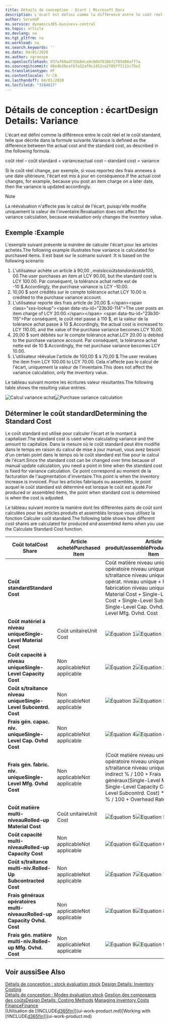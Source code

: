 ```yaml
---
title: Détails de conception - Ecart | Microsoft Docs
description: L'écart est défini comme la différence entre le coût réel et le coût standard, telle que décrite dans la formule suivante.
author: SorenGP
ms.service: dynamics365-business-central
ms.topic: article
ms.devlang: na
ms.tgt_pltfrm: na
ms.workload: na
ms.search.keywords: ''
ms.date: 04/01/2020
ms.author: sgroespe
ms.openlocfilehash: 037af68ad735b84ca9cb0bf038bf2705d08aff7a
ms.sourcegitcommit: 88e4b30eaf6fa32af0c1452ce2f85ff1111c75e2
ms.translationtype: HT
ms.contentlocale: fr-CA
ms.lasthandoff: 04/01/2020
ms.locfileid: "3184617"
---
```

# <a name="design-details-variance"></a><span data-ttu-id="23b30-103">Détails de conception : écart</span><span class="sxs-lookup"><span data-stu-id="23b30-103">Design Details: Variance</span></span>
<span data-ttu-id="23b30-104">L'écart est défini comme la différence entre le coût réel et le coût standard, telle que décrite dans la formule suivante.</span><span class="sxs-lookup"><span data-stu-id="23b30-104">Variance is defined as the difference between the actual cost and the standard cost, as described in the following formula.</span></span>  

 <span data-ttu-id="23b30-105">coût réel – coût standard = variance</span><span class="sxs-lookup"><span data-stu-id="23b30-105">actual cost – standard cost = variance</span></span>  

 <span data-ttu-id="23b30-106">Si le coût réel change, par exemple, si vous reportez des frais annexes à une date ultérieure, l'écart est mis à jour en conséquence.</span><span class="sxs-lookup"><span data-stu-id="23b30-106">If the actual cost changes, for example, because you post an item charge on a later date, then the variance is updated accordingly.</span></span>  

> [!NOTE]  
>  <span data-ttu-id="23b30-107">La réévaluation n'affecte pas le calcul de l'écart, puisqu'elle modifie uniquement la valeur de l'inventaire.</span><span class="sxs-lookup"><span data-stu-id="23b30-107">Revaluation does not affect the variance calculation, because revaluation only changes the inventory value.</span></span>  

## <a name="example"></a><span data-ttu-id="23b30-108">Exemple :</span><span class="sxs-lookup"><span data-stu-id="23b30-108">Example</span></span>  
 <span data-ttu-id="23b30-109">L'exemple suivant présente la manière de calculer l'écart pour les articles achetés.</span><span class="sxs-lookup"><span data-stu-id="23b30-109">The following example illustrates how variance is calculated for purchased items.</span></span> <span data-ttu-id="23b30-110">Il est basé sur le scénario suivant :</span><span class="sxs-lookup"><span data-stu-id="23b30-110">It is based on the following scenario:</span></span>  

1.  <span data-ttu-id="23b30-111">L'utilisateur achète un article à 90,00 $, mais le coût standard est de 100,00 $.</span><span class="sxs-lookup"><span data-stu-id="23b30-111">The user purchases an item at LCY 90.00, but the standard cost is LCY 100.00.</span></span> <span data-ttu-id="23b30-112">Par conséquent, la tolérance achat nette est de -10 $.</span><span class="sxs-lookup"><span data-stu-id="23b30-112">Accordingly, the purchase variance is LCY –10.00.</span></span>  
2.  <span data-ttu-id="23b30-113">10,00 $ sont crédités sur le compte tolérance achat.</span><span class="sxs-lookup"><span data-stu-id="23b30-113">LCY 10.00 is credited to the purchase variance account.</span></span>  
3.  <span data-ttu-id="23b30-114">L'utilisateur reporte des frais article de 20,00 $.</span><span class="sxs-lookup"><span data-stu-id="23b30-114">The user posts an item charge of LCY 20.00.</span></span> <span data-ttu-id="23b30-115">Par conséquent, le coût réel passe à 110 $, et la valeur de la tolérance achat passe à 10 $.</span><span class="sxs-lookup"><span data-stu-id="23b30-115">Accordingly, the actual cost is increased to LCY 110.00, and the value of the purchase variance becomes LCY 10.00.</span></span>  
4.  <span data-ttu-id="23b30-116">20,00 $ sont débités sur le compte tolérance achat.</span><span class="sxs-lookup"><span data-stu-id="23b30-116">LCY 20.00 is debited to the purchase variance account.</span></span> <span data-ttu-id="23b30-117">Par conséquent, la tolérance achat nette est de 10 $.</span><span class="sxs-lookup"><span data-stu-id="23b30-117">Accordingly, the net purchase variance becomes LCY 10.00.</span></span>  
5.  <span data-ttu-id="23b30-118">L'utilisateur réévalue l'article de 100,00 $ à 70,00 $.</span><span class="sxs-lookup"><span data-stu-id="23b30-118">The user revalues the item from LCY 100.00 to LCY 70.00.</span></span> <span data-ttu-id="23b30-119">Cela n'affecte pas le calcul de l'écart, uniquement la valeur de l'inventaire.</span><span class="sxs-lookup"><span data-stu-id="23b30-119">This does not affect the variance calculation, only the inventory value.</span></span>  

 <span data-ttu-id="23b30-120">Le tableau suivant montre les écritures valeur résultantes.</span><span class="sxs-lookup"><span data-stu-id="23b30-120">The following table shows the resulting value entries.</span></span>  

 <span data-ttu-id="23b30-121">![Calcul variance achat](media/design_details_inventory_costing_11_purchase_variance.png "Calcul variance achat")</span><span class="sxs-lookup"><span data-stu-id="23b30-121">![Purchase variance calculation](media/design_details_inventory_costing_11_purchase_variance.png "Purchase variance calculation")</span></span>  

## <a name="determining-the-standard-cost"></a><span data-ttu-id="23b30-122">Déterminer le coût standard</span><span class="sxs-lookup"><span data-stu-id="23b30-122">Determining the Standard Cost</span></span>  
 <span data-ttu-id="23b30-123">Le coût standard est utilisé pour calculer l'écart et le montant à capitaliser.</span><span class="sxs-lookup"><span data-stu-id="23b30-123">The standard cost is used when calculating variance and the amount to capitalize.</span></span> <span data-ttu-id="23b30-124">Dans la mesure où le coût standard peut être modifié dans le temps en raison du calcul de mise à jour manuel, vous avez besoin d'un certain point dans le temps où le coût standard est fixe pour le calcul de l'écart.</span><span class="sxs-lookup"><span data-stu-id="23b30-124">Since the standard cost can be changed over time because of manual update calculation, you need a point in time when the standard cost is fixed for variance calculation.</span></span> <span data-ttu-id="23b30-125">Ce point correspond au moment de la facturation de l'augmentation d'inventaire.</span><span class="sxs-lookup"><span data-stu-id="23b30-125">This point is when the inventory increase is invoiced.</span></span> <span data-ttu-id="23b30-126">Pour les articles fabriqués ou assemblés, le point auquel le coût standard est déterminé est lorsque le coût est ajusté.</span><span class="sxs-lookup"><span data-stu-id="23b30-126">For produced or assembled items, the point when standard cost is determined is when the cost is adjusted.</span></span>  

 <span data-ttu-id="23b30-127">Le tableau suivant montre la manière dont les différentes parts de coût sont calculées pour les articles produits et assemblés lorsque vous utilisez la fonction Calculer coût standard.</span><span class="sxs-lookup"><span data-stu-id="23b30-127">The following table shows how different cost shares are calculated for produced and assembled items when you use the Calculate Standard Cost function.</span></span>  

|<span data-ttu-id="23b30-128">Coût total</span><span class="sxs-lookup"><span data-stu-id="23b30-128">Cost Share</span></span>|<span data-ttu-id="23b30-129">Article acheté</span><span class="sxs-lookup"><span data-stu-id="23b30-129">Purchased Item</span></span>|<span data-ttu-id="23b30-130">Article produit/assemblé</span><span class="sxs-lookup"><span data-stu-id="23b30-130">Produced/Assembled Item</span></span>|  
|----------------|--------------------|------------------------------|  
|<span data-ttu-id="23b30-131">**Coût standard**</span><span class="sxs-lookup"><span data-stu-id="23b30-131">**Standard Cost**</span></span>||<span data-ttu-id="23b30-132">Coût matière niveau unique + Coût opératoire niveau unique + Coût s/traitance niveau unique + Frais gén. opérat. niveau unique + Frais gén. fabrication niveau unique.</span><span class="sxs-lookup"><span data-stu-id="23b30-132">Single-Level Material Cost + Single-Level Capacity Cost + Single-Level Subcontrd. Cost + Single-Level Cap. Ovhd. Cost + Single-Level Mfg. Ovhd. Cost</span></span>|  
|<span data-ttu-id="23b30-133">**Coût matériel à niveau unique**</span><span class="sxs-lookup"><span data-stu-id="23b30-133">**Single-Level Material Cost**</span></span>|<span data-ttu-id="23b30-134">Coût unitaire</span><span class="sxs-lookup"><span data-stu-id="23b30-134">Unit Cost</span></span>|<span data-ttu-id="23b30-135">![Équation 1](media/design_details_inventory_costing_11_equation_1.png "Équation 1")</span><span class="sxs-lookup"><span data-stu-id="23b30-135">![Equation 1](media/design_details_inventory_costing_11_equation_1.png "Equation 1")</span></span>|  
|<span data-ttu-id="23b30-136">**Coût capacité à niveau unique**</span><span class="sxs-lookup"><span data-stu-id="23b30-136">**Single-Level Capacity Cost**</span></span>|<span data-ttu-id="23b30-137">Non applicable</span><span class="sxs-lookup"><span data-stu-id="23b30-137">Not applicable</span></span>|<span data-ttu-id="23b30-138">![Équation 2](media/design_details_inventory_costing_11_equation_2.png "Équation 2")</span><span class="sxs-lookup"><span data-stu-id="23b30-138">![Equation 2](media/design_details_inventory_costing_11_equation_2.png "Equation 2")</span></span>|  
|<span data-ttu-id="23b30-139">**Coût s/traitance niveau unique**</span><span class="sxs-lookup"><span data-stu-id="23b30-139">**Single-Level Subcontrd. Cost**</span></span>|<span data-ttu-id="23b30-140">Non applicable</span><span class="sxs-lookup"><span data-stu-id="23b30-140">Not applicable</span></span>|<span data-ttu-id="23b30-141">![Équation 3](media/design_details_inventory_costing_11_equation_3.png "Équation 3")</span><span class="sxs-lookup"><span data-stu-id="23b30-141">![Equation 3](media/design_details_inventory_costing_11_equation_3.png "Equation 3")</span></span>|  
|<span data-ttu-id="23b30-142">**Frais gén. capac. niv. unique**</span><span class="sxs-lookup"><span data-stu-id="23b30-142">**Single-Level Cap. Ovhd Cost**</span></span>|<span data-ttu-id="23b30-143">Non applicable</span><span class="sxs-lookup"><span data-stu-id="23b30-143">Not applicable</span></span>|<span data-ttu-id="23b30-144">![Équation 4](media/design_details_inventory_costing_11_equation_4.png "Équation 4")</span><span class="sxs-lookup"><span data-stu-id="23b30-144">![Equation 4](media/design_details_inventory_costing_11_equation_4.png "Equation 4")</span></span>|  
|<span data-ttu-id="23b30-145">**Frais gén. fabric. niv. unique**</span><span class="sxs-lookup"><span data-stu-id="23b30-145">**Single-Level Mfg. Ovhd Cost**</span></span>|<span data-ttu-id="23b30-146">Non applicable</span><span class="sxs-lookup"><span data-stu-id="23b30-146">Not applicable</span></span>|<span data-ttu-id="23b30-147">(Coût matière niveau unique + Coût opératoire niveau unique + Coût s/traitance niveau unique) \* Coût indirect % / 100 + Frais généraux</span><span class="sxs-lookup"><span data-stu-id="23b30-147">(Single-Level Material Cost + Single-Level Capacity Cost + Single-Level Subcontrd. Cost) \* Indirect Cost % / 100 + Overhead Rate</span></span>|  
|<span data-ttu-id="23b30-148">**Coût matière multi-niveau**</span><span class="sxs-lookup"><span data-stu-id="23b30-148">**Rolled-up Material Cost**</span></span>|<span data-ttu-id="23b30-149">Coût unitaire</span><span class="sxs-lookup"><span data-stu-id="23b30-149">Unit Cost</span></span>|<span data-ttu-id="23b30-150">![Équation 5](media/design_details_inventory_costing_11_equation_5.png "Équation 5")</span><span class="sxs-lookup"><span data-stu-id="23b30-150">![Equation 5](media/design_details_inventory_costing_11_equation_5.png "Equation 5")</span></span>|  
|<span data-ttu-id="23b30-151">**Coût capacité multi-niveau**</span><span class="sxs-lookup"><span data-stu-id="23b30-151">**Rolled-up Capacity Cost**</span></span>|<span data-ttu-id="23b30-152">Non applicable</span><span class="sxs-lookup"><span data-stu-id="23b30-152">Not applicable</span></span>|<span data-ttu-id="23b30-153">![Équation 6](media/design_details_inventory_costing_11_equation_6.png "Équation 6")</span><span class="sxs-lookup"><span data-stu-id="23b30-153">![Equation 6](media/design_details_inventory_costing_11_equation_6.png "Equation 6")</span></span>|  
|<span data-ttu-id="23b30-154">**Coût s/traitance multi-niv.**</span><span class="sxs-lookup"><span data-stu-id="23b30-154">**Rolled-Up Subcontracted Cost**</span></span>|<span data-ttu-id="23b30-155">Non applicable</span><span class="sxs-lookup"><span data-stu-id="23b30-155">Not applicable</span></span>|<span data-ttu-id="23b30-156">![Équation 7](media/design_details_inventory_costing_11_equation_7.png "Équation 7")</span><span class="sxs-lookup"><span data-stu-id="23b30-156">![Equation 7](media/design_details_inventory_costing_11_equation_7.png "Equation 7")</span></span>|  
|<span data-ttu-id="23b30-157">**Frais généraux opératoires multi-niveaux**</span><span class="sxs-lookup"><span data-stu-id="23b30-157">**Rolled-up Capacity Ovhd. Cost**</span></span>|<span data-ttu-id="23b30-158">Non applicable</span><span class="sxs-lookup"><span data-stu-id="23b30-158">Not applicable</span></span>|<span data-ttu-id="23b30-159">![Équation 8](media/design_details_inventory_costing_11_equation_8.png "Équation 8")</span><span class="sxs-lookup"><span data-stu-id="23b30-159">![Equation 8](media/design_details_inventory_costing_11_equation_8.png "Equation 8")</span></span>|  
|<span data-ttu-id="23b30-160">**Frais gén. matière multi-niv.**</span><span class="sxs-lookup"><span data-stu-id="23b30-160">**Rolled-up Mfg. Ovhd. Cost**</span></span>|<span data-ttu-id="23b30-161">Non applicable</span><span class="sxs-lookup"><span data-stu-id="23b30-161">Not applicable</span></span>|<span data-ttu-id="23b30-162">![Équation 9](media/design_details_inventory_costing_11_equation_9.png "Équation 9")</span><span class="sxs-lookup"><span data-stu-id="23b30-162">![Equation 9](media/design_details_inventory_costing_11_equation_9.png "Equation 9")</span></span>|  

## <a name="see-also"></a><span data-ttu-id="23b30-163">Voir aussi</span><span class="sxs-lookup"><span data-stu-id="23b30-163">See Also</span></span>  
 <span data-ttu-id="23b30-164">[Détails de conception : stock évaluation stock](design-details-inventory-costing.md) </span><span class="sxs-lookup"><span data-stu-id="23b30-164">[Design Details: Inventory Costing](design-details-inventory-costing.md) </span></span>  
 <span data-ttu-id="23b30-165">[Détails de conception : Modes évaluation stock](design-details-costing-methods.md) [Gestion des composants des coûts](finance-manage-inventory-costs.md)</span><span class="sxs-lookup"><span data-stu-id="23b30-165">[Design Details: Costing Methods](design-details-costing-methods.md) [Managing Inventory Costs](finance-manage-inventory-costs.md)</span></span>  
 [<span data-ttu-id="23b30-166">Finance</span><span class="sxs-lookup"><span data-stu-id="23b30-166">Finance</span></span>](finance.md)  
 <span data-ttu-id="23b30-167">[Utilisation de [!INCLUDE[d365fin](includes/d365fin_md.md)]](ui-work-product.md)</span><span class="sxs-lookup"><span data-stu-id="23b30-167">[Working with [!INCLUDE[d365fin](includes/d365fin_md.md)]](ui-work-product.md)</span></span>
